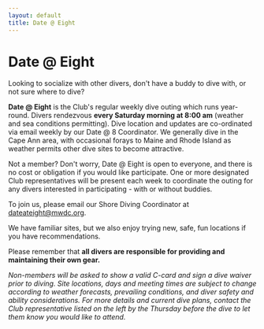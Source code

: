 ```yaml
---
layout: default
title: Date @ Eight
---
```


# Date @ Eight

Looking to socialize with other divers, don't have a buddy to dive with, or not
sure where to dive?

**Date @ Eight** is the Club's regular weekly dive outing which runs year-round.
Divers rendezvous **every Saturday morning at 8:00 am** (weather and sea
conditions permitting). Dive location and updates are co-ordinated via email
weekly by our Date @ 8 Coordinator. We generally dive in the Cape Ann area,
with occasional forays to Maine and Rhode Island as weather permits other dive
sites to become attractive.

Not a member? Don't worry, Date @ Eight is open to everyone, and there is no
cost or obligation if you would like participate. One or more designated Club
representatives will be present each week to coordinate the outing for any
divers interested in participating - with or without buddies.

To join us, please email our Shore Diving Coordinator at <dateateight@mwdc.org>.

We have familiar sites, but we also enjoy trying new, safe, fun locations if you
have recommendations.

Please remember that **all divers are responsible for providing and maintaining
their own gear.**

_Non-members will be asked to show a valid C-card and sign a dive waiver prior
to diving. Site locations, days and meeting times are subject to change
according to weather forecasts, prevailing conditions, and diver safety and
ability considerations. For more details and current dive plans, contact the
Club representative listed on the left by the Thursday before the dive to let
them know you would like to attend._
